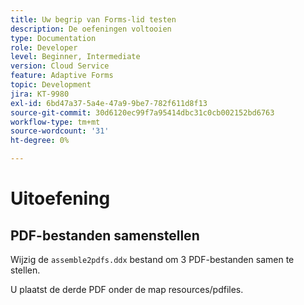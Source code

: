 ```yaml
---
title: Uw begrip van Forms-lid testen
description: De oefeningen voltooien
type: Documentation
role: Developer
level: Beginner, Intermediate
version: Cloud Service
feature: Adaptive Forms
topic: Development
jira: KT-9980
exl-id: 6bd47a37-5a4e-47a9-9be7-782f611d8f13
source-git-commit: 30d6120ec99f7a95414dbc31c0cb002152bd6763
workflow-type: tm+mt
source-wordcount: '31'
ht-degree: 0%

---
```


# Uitoefening

## PDF-bestanden samenstellen

Wijzig de `assemble2pdfs.ddx` bestand om 3 PDF-bestanden samen te stellen.

U plaatst de derde PDF onder de map resources/pdfiles.
